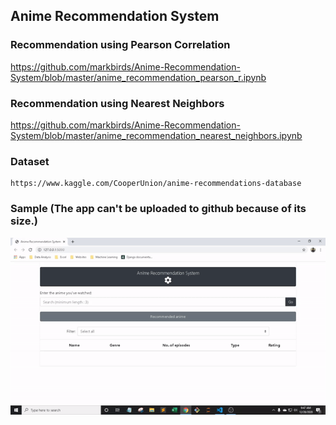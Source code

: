 ## Anime Recommendation System

### Recommendation using Pearson Correlation
https://github.com/markbirds/Anime-Recommendation-System/blob/master/anime_recommendation_pearson_r.ipynb

### Recommendation using Nearest Neighbors
https://github.com/markbirds/Anime-Recommendation-System/blob/master/anime_recommendation_nearest_neighbors.ipynb

### Dataset
```
https://www.kaggle.com/CooperUnion/anime-recommendations-database
```

### Sample (The app can't be uploaded to github because of its size.)

![sample](images/sample.gif)
